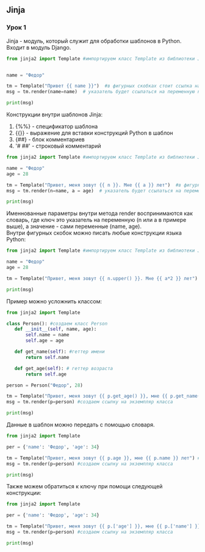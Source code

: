 ## Jinja

### Урок 1


Jinja - модуль, который служит для обработки шаблонов в Python. Входит в модуль Django.  
```python  
from jinja2 import Template #импортируем класс Template из библиотеки Jinja


name = "Федор"

tm = Template("Привет {{ name }}")  #в фигурных скобках стоит ссылка на переменную name
msg = tm.render(name=name)  # указатель будет ссылаться на переменную name

print(msg)
```


Конструкции внутри шаблонов Jinja:  
1. {%%} - спецификатор шаблона  
2. {{}} - выражение для вставки конструкций Python в шаблон  
3. {##} - блок комментариев  
4. '# ##' - строковый комментарий 


```python  
from jinja2 import Template #импортируем класс Template из библиотеки Jinja

name = "Федор"
age = 28

tm = Template("Привет, меня зовут {{ n }}. Мне {{ a }} лет")  #в фигурных скобках стоят ссылки на переменные name и age
msg = tm.render(n=name, a = age)  # указатель будет ссылаться на переменную name

print(msg)
```


Именнованные параметры внутри метода render воспринимаются как словарь, где ключ это указатель на переменную (n или a в примере выше), а значение - сами переменные (name, age).  
Внутри фигурных скобок можно писать любые конструкции языка Python:  
```python  
from jinja2 import Template #импортируем класс Template из библиотеки Jinja

name = "Федор"
age = 28

tm = Template("Привет, меня зовут {{ n.upper() }}. Мне {{ a*2 }} лет")  # возраст усножаем на 2, а имя выводится заглавными буквами

print(msg)
```  


Пример можно усложнить классом:
 ```python  
from jinja2 import Template

class Person(): #создаем класс Person
    def __init__(self, name, age):
        self.name = name
        self.age = age

    def get_name(self): #геттер имени
        return self.name

    def get_age(self): # геттер возраста
        return self.age

person = Person("Федор", 28)

tm = Template("Привет, меня зовут {{ p.get_age() }}, мне {{ p.get_name()  }} лет") #внутри скобок обращаемся к соответствующим свойствам класса Person при помощи указателя p
msg = tm.render(p=person) #создаем ссылку на экземпляр класса

print(msg)
```  


Данные в шаблон можно передать с помощью словаря.
 ```python  
from jinja2 import Template

per = {'name': 'Федор', 'age': 34}

tm = Template("Привет, меня зовут {{ p.age }}, мне {{ p.name }} лет") #внутри скобок прописываем ключи словаря per
msg = tm.render(p=person) #создаем ссылку на экземпляр класса

print(msg)
``` 


Также можем обратиться к ключу при помощи следующей конструкции:
 ```python  
from jinja2 import Template

per = {'name': 'Федор', 'age': 34}

tm = Template("Привет, меня зовут {{ p.['age'] }}, мне {{ p.['name'] }} лет") #обращаемся по имени ключа
msg = tm.render(p=person) #создаем ссылку на экземпляр класса

print(msg)
```


